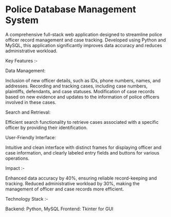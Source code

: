 # Police Database Management System
A comprehensive full-stack web application designed to streamline police officer record management and case tracking. Developed using Python and MySQL, this application significantly improves data accuracy and reduces administrative workload.

Key Features :-

Data Management:

Inclusion of new officer details, such as IDs, phone numbers, names, and addresses.
Recording and tracking cases, including case numbers, plaintiffs, defendants, and case statuses.
Modification of case records based on new evidence and updates to the information of police officers involved in these cases.

Search and Retrieval:

Efficient search functionality to retrieve cases associated with a specific officer by providing their identification.

User-Friendly Interface:

Intuitive and clean interface with distinct frames for displaying officer and case information, and clearly labeled entry fields and buttons for various operations.

Impact :-

Enhanced data accuracy by 40%, ensuring reliable record-keeping and tracking.
Reduced administrative workload by 30%, making the management of officer and case records more efficient.

Technology Stack :-

Backend: Python, MySQL
Frontend: Tkinter for GUI
